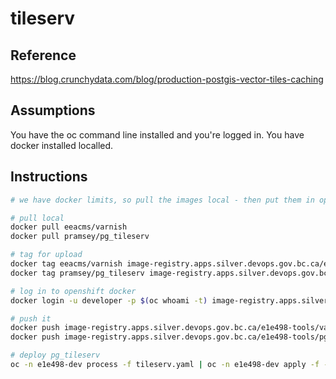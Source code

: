 # tileserv


## Reference
https://blog.crunchydata.com/blog/production-postgis-vector-tiles-caching

## Assumptions
You have the oc command line installed and you're logged in.
You have docker installed localled.
## Instructions

```bash
# we have docker limits, so pull the images local - then put them in openshift

# pull local
docker pull eeacms/varnish
docker pull pramsey/pg_tileserv

# tag for upload
docker tag eeacms/varnish image-registry.apps.silver.devops.gov.bc.ca/e1e498-tools/varnish:latest
docker tag pramsey/pg_tileserv image-registry.apps.silver.devops.gov.bc.ca/e1e498-tools/pg_tileserv:latest

# log in to openshift docker
docker login -u developer -p $(oc whoami -t) image-registry.apps.silver.devops.gov.bc.ca

# push it
docker push image-registry.apps.silver.devops.gov.bc.ca/e1e498-tools/varnish:latest
docker push image-registry.apps.silver.devops.gov.bc.ca/e1e498-tools/pg_tileserv:latest

# deploy pg_tileserv
oc -n e1e498-dev process -f tileserv.yaml | oc -n e1e498-dev apply -f -
```